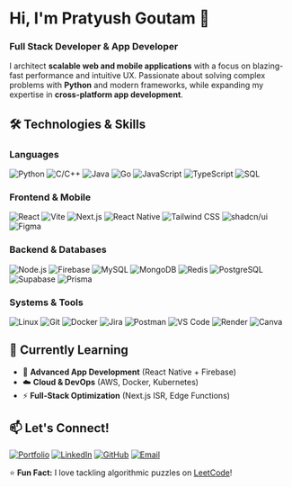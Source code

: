 # Hi, I'm Pratyush Goutam 👋  
### **Full Stack Developer & App Developer**  

I architect **scalable web and mobile applications** with a focus on blazing-fast performance and intuitive UX. Passionate about solving complex problems with **Python** and modern frameworks, while expanding my expertise in **cross-platform app development**.  

## 🛠️ Technologies & Skills  

### **Languages**  
![Python](https://img.shields.io/badge/Python-3776AB?style=flat&logo=python&logoColor=white) ![C/C++](https://img.shields.io/badge/C/C++-00599C?style=flat&logo=c%2B%2B&logoColor=white) ![Java](https://img.shields.io/badge/Java-ED8B00?style=flat&logo=openjdk&logoColor=white) ![Go](https://img.shields.io/badge/Go-00ADD8?style=flat&logo=go&logoColor=white)  ![JavaScript](https://img.shields.io/badge/JavaScript-F7DF1E?style=flat&logo=javascript&logoColor=black) ![TypeScript](https://img.shields.io/badge/TypeScript-3178C6?style=flat&logo=typescript&logoColor=white) ![SQL](https://img.shields.io/badge/SQL-4479A1?style=flat&logo=postgresql&logoColor=white)  

### **Frontend & Mobile**  
![React](https://img.shields.io/badge/React-61DAFB?style=flat&logo=react&logoColor=black) ![Vite](https://img.shields.io/badge/Vite-646CFF?style=flat&logo=vite&logoColor=white) ![Next.js](https://img.shields.io/badge/Next.js-000000?style=flat&logo=nextdotjs&logoColor=white) ![React Native](https://img.shields.io/badge/React_Native-61DAFB?style=flat&logo=react&logoColor=black) ![Tailwind CSS](https://img.shields.io/badge/Tailwind_CSS-06B6D4?style=flat&logo=tailwind-css&logoColor=white) ![shadcn/ui](https://img.shields.io/badge/shadcn/ui-000000?style=flat&logo=react&logoColor=white) ![Figma](https://img.shields.io/badge/Figma-F24E1E?style=flat&logo=figma&logoColor=white)

### **Backend & Databases**  
![Node.js](https://img.shields.io/badge/Node.js-339933?style=flat&logo=nodedotjs&logoColor=white) ![Firebase](https://img.shields.io/badge/Firebase-FFCA28?style=flat&logo=firebase&logoColor=black) ![MySQL](https://img.shields.io/badge/MySQL-4479A1?style=flat&logo=mysql&logoColor=white) ![MongoDB](https://img.shields.io/badge/MongoDB-47A248?style=flat&logo=mongodb&logoColor=white) ![Redis](https://img.shields.io/badge/Redis-DC382D?style=flat&logo=redis&logoColor=white) ![PostgreSQL](https://img.shields.io/badge/PostgreSQL-4169E1?style=flat&logo=postgresql&logoColor=white) ![Supabase](https://img.shields.io/badge/Supabase-3ECF8E?style=flat&logo=supabase&logoColor=white) ![Prisma](https://img.shields.io/badge/Prisma-2D3748?style=flat&logo=prisma&logoColor=white)

### **Systems & Tools**  
![Linux](https://img.shields.io/badge/Linux-FCC624?style=flat&logo=linux&logoColor=black) ![Git](https://img.shields.io/badge/Git-F05032?style=flat&logo=git&logoColor=white) ![Docker](https://img.shields.io/badge/Docker-2496ED?style=flat&logo=docker&logoColor=white) ![Jira](https://img.shields.io/badge/Jira-0052CC?style=flat&logo=jira&logoColor=white) ![Postman](https://img.shields.io/badge/Postman-FF6C37?style=flat&logo=postman&logoColor=white) ![VS Code](https://img.shields.io/badge/VS_Code-007ACC?style=flat&logo=visual-studio-code&logoColor=white) ![Render](https://img.shields.io/badge/Render-46E3B7?style=flat&logo=render&logoColor=white) ![Canva](https://img.shields.io/badge/Canva-00C4CC?style=flat&logo=canva&logoColor=white)  

## 🌱 Currently Learning  
- 📱 **Advanced App Development** (React Native + Firebase)  
- ☁️ **Cloud & DevOps** (AWS, Docker, Kubernetes)  
- ⚡ **Full-Stack Optimization** (Next.js ISR, Edge Functions)  

## 📫 Let's Connect!  
[![Portfolio](https://img.shields.io/badge/Portfolio-FF5722?style=flat&logo=google-chrome&logoColor=white)](https://pratyushgoutam.me/) [![LinkedIn](https://img.shields.io/badge/LinkedIn-0A66C2?style=flat&logo=linkedin&logoColor=white)](https://www.linkedin.com/in/pratyush-goutam-387837250/) [![GitHub](https://img.shields.io/badge/GitHub-181717?style=flat&logo=github&logoColor=white)](https://github.com/prat555) [![Email](https://img.shields.io/badge/Email-D14836?style=flat&logo=gmail&logoColor=white)](mailto:pratg5935@gmail.com)  

⭐ **Fun Fact:** I love tackling algorithmic puzzles on [LeetCode](https://leetcode.com/pratg555/)!

